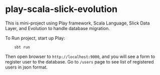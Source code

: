 # play-scala-slick-evolution

This is mini-project using Play framework, Scala Language, Slick Data Layer, and Evolution to handle database migration.

To Run project, start up Play:
                
        sbt run
        
Then open browser to `http://localhost:9000`, and you will see a form to register user to the database.
Go to `/users` page to see list of registered users in json format.